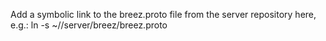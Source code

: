 Add a symbolic link to the breez.proto file from the server repository here, e.g.:
ln -s ~/<local-path-of-repository>/server/breez/breez.proto
